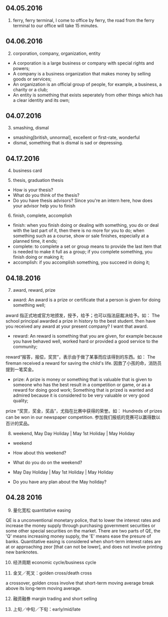 
## 04.05.2016

1. ferry, ferry terminal, I come to office by ferry, the road from the ferry terminal to our office will take 15 minutes.

## 04.06.2016

2. corporation, company, organization, entity

- A corporation is a large business or company with special rights and powers;
- A company is a business organization that makes money by selling goods or services;
- An organization is an official group of people, for example, a business, a charity or a club;
- An entity is something that exists seperately from other things which has a clear identity and its own;

## 04.07.2016

3. smashing, dismal

- smashing[british, unnormal], excellent or first-rate, wonderful
- dismal, something that is dismal is sad or depressing.

## 04.17.2016


4. business card

5. thesis, graduation thesis

- How is your thesis?
- What do you think of the thesis?
- Do you have thesis advisors? Since you're an intern here, how does your advisor help you to finish 

6. finish, complete, accomplish

- finish: when you finish doing or dealing with something, you do or deal with the last part of it, then there is no more for you to do; when something such as a course, show or sale finishes, especially at a planned time, it ends;
- complete: to complete a set or group means to provide the last item that is needed to make it full as a group; if you complete something, you finish doing or making it;
- accomplish: if you accomplish something, you succeed in doing it;

## 04.18.2016

7. award, reward, prize

- award: An award is a prize or certificate that a person is given for doing something well;

>>
award 指正式地或官方地颁发，授予，给予；也可以指法庭裁决给予。如： 
The school principal awarded a prize in history to the best student. 
then have you received any award at your present company?
I want that award.

- reward: An reward is something that you are given, for example because you have behaved well, worked hard or provided a good service to the community; 

>>
reward“报答，报偿，奖赏”，表示由于做了某事而应该得到的东西。如： 
The fireman received a reward for saving the child's life. 
因救了小孩的命，消防员提到一笔奖金。 

- prize: A prize is money or something that is valuable that is given to someone who has the best result in a competition or game, or as a reward for doing good work; Something that is prized is wanted and admired because it is considered to be very valuable or very good quality;

>>
prize “奖赏，奖金，奖品”，尤指在比赛中获得的荣誉。如： 
Hundreds of prizes can be won in our newspaper competition. 
参加我们报纸的竞赛可以赢得数以百计的奖品。 

8. weekend, May Day Holiday | May 1st Holiday | May Holiday

- weekend

>>
- How about this weekend?
- What do you do on the weekend?

- May Day Holiday | May 1st Holiday | May Holiday

>> 
- Do you have any plan about the May holiday?

## 04.28 2016

9. 量化宽松 quantitative easing

QE is a unconventional monetary police, that to lower the interest rates and increase the money supply through purchasing government securities or some other special securities on the market. There are two parts of QE, the 'Q' means increasing money supply, the 'E' means ease the presure of banks. Quantitative easing is considered when short-term interest rates are at or approaching zeor [that can not be lower], and does not involve printing new banknotes.


10. 经济周期 economic cycle/business cycle

11. 金叉／死叉：golden cross/death cross

a crossover, golden cross involve that short-term moving average break above its long-term moving average.

12. 融资融券 margin trading and short selling

13. 上旬／中旬／下旬：early/mid/late 


